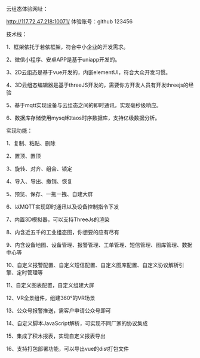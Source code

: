 云组态体验网址：

http://117.72.47.218:10071/ 体验账号：github  123456

技术栈：

1、框架依托于若依框架，符合中小企业的开发需求。

2、微信小程序、安卓APP是基于uniapp开发的。

3、2D云组态是基于vue开发的，内嵌elementUI，符合大众开发习惯。

4、3D云组态编辑器是基于threeJS开发的，需要你方开发人员有开发threejs的经验

5、基于mqtt实现设备与云组态之间的即时通讯，实现毫秒级响应。

6、数据库存储使用mysql和taos时序数据库，支持亿级数据分析。

实现功能：

1、复制、粘贴、删除

2、置顶、置顶

3、旋转、对齐、组合、锁定

4、导入、导出、撤销、恢复

5、预览、保存、一拖一拽、自建大屏

6、以MQTT实现即时通讯以及设备控制指令下发

7、内置3D模拟器，可以支持ThreeJs的渲染

8、内含近五千的工业组态图，你想要的应有尽有

9、内含设备地图、设备管理、报警管理、工单管理、短信管理、图库管理、数据中心等

10、自定义报警配置、自定义短信配置、自定义图库配置、自定义协议解析引擎、定时管理等

11、自定义图表配置，自定义组建大屏

12、VR全景组件，组建360°的VR场景

13、公众号报警推送，需客户申请公众号即可

14、自定义脚本JavaScript解析，可实现不同厂家的协议集成

15、集成了积木报表，实现自定义报表导出

16、支持打包部署功能，可以导出vue的dist打包文件

